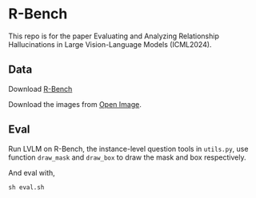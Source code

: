 # R-Bench
This repo is for the paper Evaluating and Analyzing Relationship Hallucinations in Large Vision-Language Models (ICML2024).

## Data
Download [R-Bench](https://drive.google.com/file/d/1MIFFhFWIMbk44yQGAxvd_0dM1dAnYEmu/view?usp=sharing)

Download the images from [Open Image](https://storage.googleapis.com/openimages/web/download_v7.html).

## Eval
Run LVLM on R-Bench, the instance-level question tools in ```utils.py```, use function ```draw_mask``` and ```draw_box``` to draw the mask and box respectively.

And eval with,
```
sh eval.sh
```
